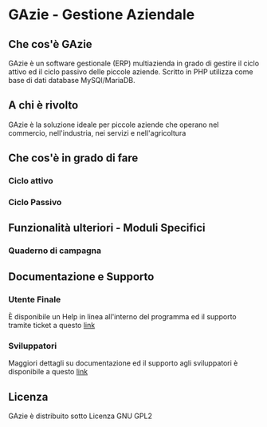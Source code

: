 # GAzie - Gestione Aziendale


## Che cos'è GAzie
GAzie è un software gestionale (ERP) multiazienda in grado di gestire il ciclo attivo ed il ciclo passivo delle piccole aziende.
Scritto in PHP utilizza come base di dati database MySQl/MariaDB.

## A chi è rivolto
GAzie è la soluzione ideale per piccole aziende che operano nel commercio, nell'industria, nei servizi e nell'agricoltura

## Che cos'è in grado di fare
### Ciclo attivo

### Ciclo Passivo

## Funzionalità ulteriori - Moduli Specifici
### Quaderno di campagna

## Documentazione e Supporto
### Utente Finale
È disponibile un Help in linea all'interno del programma ed il supporto tramite ticket a questo [link](#)

### Sviluppatori
Maggiori dettagli su documentazione ed il supporto agli sviluppatori è disponibile a questo [ link ](#)

## Licenza
GAzie è distribuito sotto Licenza GNU GPL2

